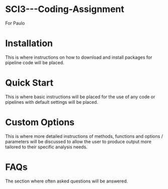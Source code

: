 # SCI3---Coding-Assignment
For Paulo


# Installation

This is where instructions on how to download and install packages for pipeline code will be placed.

# Quick Start

This is where basic instructions will be placed for the use of any code or pipelines with default settings will be placed. 

# Custom Options

This is where more detailed instructions of methods, functions and options / parameters will be discussed to allow the user to produce output more tailored to their specific analysis needs. 

# FAQs 

The section where often asked questions will be answered. 

